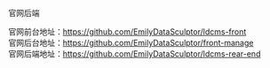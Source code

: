 官网后端

官网前台地址：https://github.com/EmilyDataSculptor/ldcms-front                
官网后台地址：https://github.com/EmilyDataSculptor/front-manage                    
官网后端地址：https://github.com/EmilyDataSculptor/ldcms-rear-end
